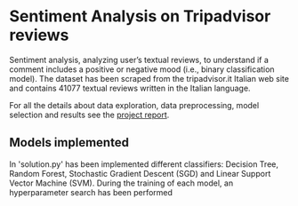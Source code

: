 # Sentiment Analysis on Tripadvisor reviews
Sentiment analysis, analyzing user’s textual reviews, to understand if a comment includes a positive or negative mood (i.e., binary classification model). The dataset has been scraped from the tripadvisor.it Italian web site and contains 41077 textual reviews written in the Italian language.

For all the details about data exploration, data preprocessing, model selection and results see the [project report](https://github.com/alessandrodesole/Sentiment-Analysis-on-Tripadvisor-reviews/blob/main/Report.pdf).

## Models implemented

In 'solution.py' has been implemented different classifiers: Decision Tree, Random Forest, Stochastic Gradient Descent (SGD) and Linear Support Vector Machine (SVM). During the training of each model, an hyperparameter search has been performed 
